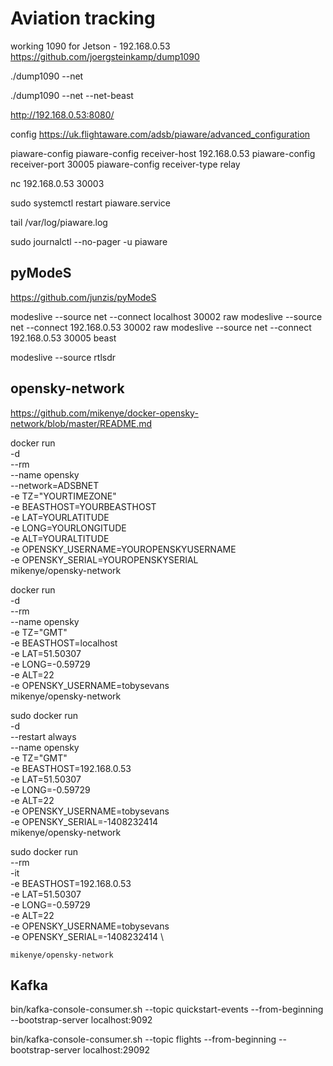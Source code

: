 # Aviation tracking



working 1090 for Jetson - 192.168.0.53
https://github.com/joergsteinkamp/dump1090

./dump1090 --net

./dump1090 --net --net-beast

http://192.168.0.53:8080/




config 
https://uk.flightaware.com/adsb/piaware/advanced_configuration

piaware-config
piaware-config receiver-host 192.168.0.53
piaware-config receiver-port 30005
piaware-config receiver-type relay

nc 192.168.0.53 30003

sudo systemctl restart piaware.service


tail /var/log/piaware.log

sudo journalctl --no-pager -u piaware


## pyModeS

https://github.com/junzis/pyModeS


modeslive --source net --connect localhost 30002 raw
modeslive --source net --connect 192.168.0.53 30002 raw
modeslive --source net --connect 192.168.0.53 30005 beast


modeslive --source rtlsdr



## opensky-network
https://github.com/mikenye/docker-opensky-network/blob/master/README.md


docker run \
 -d \
 --rm \
 --name opensky \
 --network=ADSBNET \
 -e TZ="YOURTIMEZONE" \
 -e BEASTHOST=YOURBEASTHOST \
 -e LAT=YOURLATITUDE \
 -e LONG=YOURLONGITUDE \
 -e ALT=YOURALTITUDE \
 -e OPENSKY_USERNAME=YOUROPENSKYUSERNAME \
 -e OPENSKY_SERIAL=YOUROPENSKYSERIAL \
 mikenye/opensky-network



 docker run \
 -d \
 --rm \
 --name opensky \
 -e TZ="GMT" \
 -e BEASTHOST=localhost \
 -e LAT=51.50307 \
 -e LONG=-0.59729 \
 -e ALT=22 \
 -e OPENSKY_USERNAME=tobysevans \
 mikenye/opensky-network


 sudo docker run \
 -d \
 --restart always \
 --name opensky \
 -e TZ="GMT" \
 -e BEASTHOST=192.168.0.53 \
 -e LAT=51.50307 \
 -e LONG=-0.59729 \
 -e ALT=22 \
 -e OPENSKY_USERNAME=tobysevans \
 -e OPENSKY_SERIAL=-1408232414 \
 mikenye/opensky-network



sudo docker run \
    --rm \
    -it \
 -e BEASTHOST=192.168.0.53 \
 -e LAT=51.50307 \
 -e LONG=-0.59729 \
 -e ALT=22 \
 -e OPENSKY_USERNAME=tobysevans \
  -e OPENSKY_SERIAL=-1408232414 \

    mikenye/opensky-network




## Kafka

 bin/kafka-console-consumer.sh --topic quickstart-events --from-beginning --bootstrap-server localhost:9092

  bin/kafka-console-consumer.sh --topic flights --from-beginning --bootstrap-server localhost:29092